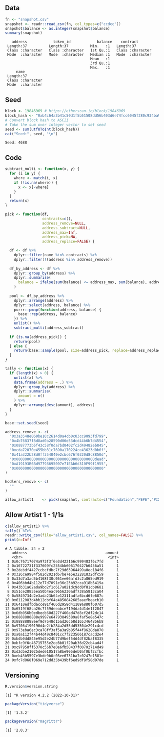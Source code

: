 
<!-- README.md is generated from README.Rmd. Please edit that file -->

## Data

``` r
fn <- "snapshot.csv"
snapshot <- readr::read_csv(fn, col_types=c("ccdcc"))
snapshot$balance <- as.integer(snapshot$balance)
summary(snapshot)
```

       address            token_id            balance    contract        
     Length:37          Length:37          Min.   :1   Length:37         
     Class :character   Class :character   1st Qu.:1   Class :character  
     Mode  :character   Mode  :character   Median :1   Mode  :character  
                                           Mean   :1                     
                                           3rd Qu.:1                     
                                           Max.   :1                     
         name          
     Length:37         
     Class :character  
     Mode  :character  
                       
                       
                       

## Seed

``` r
block <- 19846969 # https://etherscan.io/block/19846969
block_hash <- "0xb4c64a3b41c50d1f5b51508dd56b403d6e74fcc6045f280c934ba9e8fb0654cf"
# Convert block hash to ASCII
# Take the sum over integer vector to set seed
seed <- sum(utf8ToInt(block_hash))
cat("Seed:", seed, "\n")
```

    Seed: 4688 

## Code

``` r
subtract_multi <- function(x, y) {
  for (i in y) {
    where <- match(i, x)
    if (!is.na(where)) {
      x <- x[-where]
    }
  }
  return(x)
}

pick <- function(df,
                 contracts=c(),
                 address_remove=NULL,
                 address_subtract=NULL,
                 address_max=Inf,
                 address_pick=NA,
                 address_replace=FALSE) {

  df <- df %>%
    dplyr::filter(name %in% contracts) %>%
    dplyr::filter(!(address %in% address_remove))
  
  df_by_address <- df %>%
    dplyr::group_by(address) %>%
    dplyr::summarise(
      balance = ifelse(sum(balance) <= address_max, sum(balance), address_max)
    )
  
  pool <- df_by_address %>%
    dplyr::arrange(address) %>%
    dplyr::select(address, balance) %>%
    purrr::pmap(function(address, balance) {
      base::rep(address, balance)
    }) %>%
    unlist() %>%
    subtract_multi(address_subtract)
  
  if (is.na(address_pick)) {
    return(pool)
  } else {
    return(base::sample(pool, size=address_pick, replace=address_replace))
  }
}

tally <- function(x) {
  if (length(x) > 0) {
    unlist(x) %>%
    data.frame(address = .) %>%
    dplyr::group_by(address) %>%
    dplyr::summarise(
      amount = n()
    ) %>%
    dplyr::arrange(desc(amount), address)
  }
}
```

``` r
base::set.seed(seed)

address_remove <- c(
  "0x3a3548e060be10c2614d0a4cb0c03cc9093fd799",
  "0x4b76837f8d8ad0a28590d06e53dcd44b6b7d4554",
  "0x0887773b5f43c58f0da7bd0402fc2d49482eb845",
  "0xcda72070e455bb31c7690a170224ce43623d0b6f",
  "0x41a322b28d0ff354040e2cbc676f0320d8c8850d",
  "0x000000000000000000000000000000000000dead",
  "0xA19193B6Bd97798695097e71EAb6d310F99f1955",
  "0x0000000000000000000000000000000000000000"
)

hodlers_remove <- c(
  ""
)

allow_artist1    <- pick(snapshot, contracts=c("Foundation","PEPE","PIXELFANTASY","SpaceGamesRobots","BombadilVideoGames","PEGZFRIENDS","MechaMovers","SPECTRUMGLITCH","SuperRare"), address_remove=address_remove,address_max=1)
```

## Allow Artist 1 - 1/1s

``` r
c(allow_artist1) %>%
tally() %T>%
readr::write_csv(file="allow_artist1.csv", col_names=FALSE) %>%
print(n=Inf)
```

    # A tibble: 24 × 2
       address                                    amount
       <chr>                                       <int>
     1 0x0c76717074a973f3f6e3d422166c999483f6c7fd      1
     2 0x16722731f337609fc2554bb606170427b6456a51      1
     3 0x2debdf4427ccbcfdbc7f29d63964499a0ec184f6      1
     4 0x326ce9984f582d2021d67be7e5e32281832dfc59      1
     5 0x33d7a3ad5b4168f30c051ee66afd3c2a865ed919      1
     6 0x406bbd4b112e77d7091e36c23b92cca918b5419a      1
     7 0x43b31a62ada9bd2f1c617a021dc9dd0f81cb8681      1
     8 0x51ce28855ea50b4eac9656230adf738a5813ca04      1
     9 0x5849734d2e3ada23b64e12311adfa6bcd6fe687c      1
    10 0x6112083d4bb12dbf64e4850842685aaefbeacb10      1
    11 0x6410edfbdacce91f466d2958d41109a880f607d5      1
    12 0x6519f68ca26c7f59deeabce7194da4d14e1f2847      1
    13 0x6db056b0edbecb60d227f460ad47d8cf2df2dc14      1
    14 0x8888888888e9997e64793849389a8faf5e8e547c      1
    15 0x88888888eef9d7648d15ad26c68d1653464856b8      1
    16 0x97064190190d4e2fb284a2d55dd53504e291c4cd      1
    17 0x973eba6ec3ca78ff3af5a3a9b85f44f8628da870      1
    18 0xa0a112f44b44d49c8401cc7f223566187cacd2e4      1
    19 0xbdb0dd845e95d2e24b77d9bef54d4df82baf8335      1
    20 0xbfc9f6c46715755e2ee8b01f20ab36d22cb4ad4f      1
    21 0xc97958ff5370c56b7e0e6fb58437f00702714d49      1
    22 0xd2dbe21025dede10517a8be905deb0af0bf2cfbc      1
    23 0xeb43b5597e3bde0b0c03ee6731ba7c0247e1581e      1
    24 0xfc7d068f069e712dd35b439bf6ed9df8f58d07de      1

## Versioning

``` r
R.version$version.string
```

    [1] "R version 4.2.2 (2022-10-31)"

``` r
packageVersion("tidyverse")
```

    [1] '1.3.2'

``` r
packageVersion("magrittr")
```

    [1] '2.0.3'
